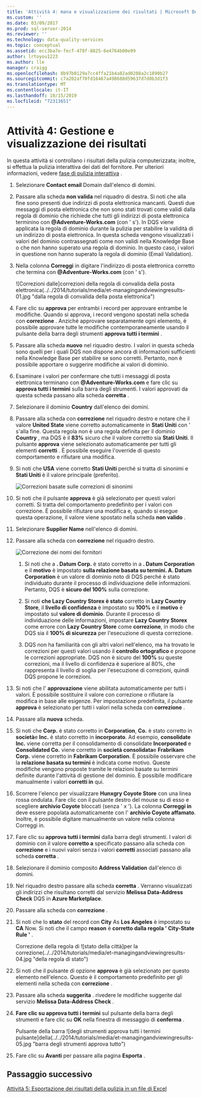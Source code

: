 ```yaml
---
title: 'Attività 4: mana e visualizzazione dei risultati | Microsoft Docs'
ms.custom: ''
ms.date: 03/09/2017
ms.prod: sql-server-2014
ms.reviewer: ''
ms.technology: data-quality-services
ms.topic: conceptual
ms.assetid: ecc3ba7e-fecf-478f-8825-6e4764b00e99
author: lrtoyou1223
ms.author: lle
manager: craigg
ms.openlocfilehash: 8b97b0129a7cc4ffa21b4a82ad0208a2c1890b27
ms.sourcegitcommit: c7a202af70fd16467a498688d59637d7d0b3d1f3
ms.translationtype: MT
ms.contentlocale: it-IT
ms.lasthandoff: 10/15/2019
ms.locfileid: "72313651"
---
```

# <a name="task-4-manaing-and-viewing-results"></a>Attività 4: Gestione e visualizzazione dei risultati
  In questa attività si controllano i risultati della pulizia computerizzata; inoltre, si effettua la pulizia interattiva dei dati del fornitore. Per ulteriori informazioni, vedere [fase di pulizia interattiva](https://msdn.microsoft.com/library/hh213061.aspx#Interactive) .  
  
1.  Selezionare **Contact email** Domain dall'elenco di domini.  
  
2.  Passare alla scheda **non valida** nel riquadro di destra. Si noti che alla fine sono presenti due indirizzi di posta elettronica mancanti. Questi due messaggi di posta elettronica che non sono stati trovati come validi dalla regola di dominio che richiede che tutti gli indirizzi di posta elettronica terminino con **\@Adventure-Works.com** (con ' s'). In DQS viene applicata la regola di dominio durante la pulizia per stabilire la validità di un indirizzo di posta elettronica. In questa scheda vengono visualizzati i valori del dominio contrassegnati come non validi nella Knowledge Base o che non hanno superato una regola di dominio. In questo caso, i valori in questione non hanno superato la regola di dominio (Email Validation).  
  
3.  Nella colonna **Correggi** in digitare l'indirizzo di posta elettronica corretto che termina con **\@Adventure-Works.com** (con ' s').  
  
     ![Correzioni dalle]correzioni della regola di convalida della posta elettronica(../../2014/tutorials/media/et-managingandviewingresults-01.jpg "dalla regola di convalida della posta elettronica")  
  
4.  Fare clic su **approva** per entrambi i record per approvare entrambe le modifiche. Quando si approva, i record vengono spostati nella scheda con **correzione** . Anziché approvare separatamente ogni elemento, è possibile approvare tutte le modifiche contemporaneamente usando il pulsante della barra degli strumenti **approva tutti i termini** .  
  
5.  Passare alla scheda **nuovo** nel riquadro destro. I valori in questa scheda sono quelli per i quali DQS non dispone ancora di informazioni sufficienti nella Knowledge Base per stabilire se sono corretti. Pertanto, non è possibile apportare o suggerire modifiche ai valori di dominio.  
  
6.  Esaminare i valori per confermare che tutti i messaggi di posta elettronica terminano con **\@Adventure-Works.com** e fare clic su **approva tutti i termini** sulla barra degli strumenti. I valori approvati da questa scheda passano alla scheda **corretta** .  
  
7.  Selezionare il dominio **Country** dall'elenco dei domini.  
  
8.  Passare alla scheda con **correzione** nel riquadro destro e notare che il valore **United State** viene corretto automaticamente in **Stati Uniti** con ' s'alla fine. Questa regola non è una regola definita per il dominio **Country** , ma DQS è il **83%** sicuro che il valore corretto sia **Stati Uniti**. Il pulsante **approva** viene selezionato automaticamente per tutti gli elementi **corretti** . È possibile eseguire l'override di questo comportamento e rifiutare una modifica.  
  
9. Si noti che **USA** viene corretto **Stati Uniti** perché si tratta di sinonimi e **Stati Uniti** è il valore principale (preferito).  
  
     ![Correzioni basate sulle correzioni di sinonimi](../../2014/tutorials/media/et-managingandviewingresults-02.jpg "in base ai sinonimi")  
  
10. Si noti che il pulsante **approva** è già selezionato per questi valori corretti. Si tratta del comportamento predefinito per i valori con correzione. È possibile rifiutare una modifica e, quando si esegue questa operazione, il valore viene spostato nella scheda **non valido** .  
  
11. Selezionare **Supplier Name** nell'elenco di domini.  
  
12. Passare alla scheda con **correzione** nel riquadro destro.  
  
     ![Correzione dei nomi dei fornitori](../../2014/tutorials/media/et-managingandviewingresults-03.jpg "corretti i nomi dei fornitori")  
  
    1.  Si noti che a **. Datum Corp.** è stato corretto in a **. Datum Corporation** e il **motivo** è impostato **sulla relazione basata su termini. A. Datum Corporation** è un valore di dominio noto di DQS perché è stato individuato durante il processo di individuazione delle informazioni. Pertanto, DQS è **sicuro del 100%** sulla correzione.  
  
    2.  Si noti **che Lazy Country Storex è stato** corretto in **Lazy Country Store**, il **livello di confidenza** è impostato su **100%** e il **motivo** è impostato sul **valore di dominio**. Durante il processo di individuazione delle informazioni, impostare **Lazy Country Storex** come errore con **Lazy Country Store** come **correzione**, in modo che DQS sia il **100% di sicurezza** per l'esecuzione di questa correzione.  
  
    3.  DQS non ha familiarità con gli altri valori nell'elenco, ma ha trovato le correzioni per questi valori usando il **controllo ortografico** e propone le correzioni appropriate. DQS non è sicuro del **100%** su queste correzioni, ma il livello di confidenza è superiore al 80%, che rappresenta il livello di soglia per l'esecuzione di correzioni, quindi DQS propone le correzioni.  
  
13. Si noti che l' **approvazione** viene abilitata automaticamente per tutti i valori. È possibile sostituire il valore con correzione o rifiutare la modifica in base alle esigenze. Per impostazione predefinita, il pulsante **approva** è selezionato per tutti i valori nella scheda con **correzione** .  
  
14. Passare alla **nuova** scheda.  
  
15. Si noti che **Corp.** è stato corretto in **Corporation**, **Co.** è stato corretto in **società**e **Inc.** è stato corretto in **incorporato**. Ad esempio, **consolidate Inc.** viene corretta per il consolidamento di consolidate **Incorporated** e **Consolidated Co.** viene corretto in **società consolidata**e **Frabrikam Corp.** viene corretto in **Fabrikam Corporation**.  È possibile osservare che la **relazione basata su termini** è indicata come motivo. Queste modifiche vengono proposte tramite le relazioni basate su termini definite durante l'attività di gestione del dominio. È possibile modificare manualmente i valori **corretti in** qui.  
  
16. Scorrere l'elenco per visualizzare **Hunxgry Coyote Store** con una linea rossa ondulata. Fare clic con il pulsante destro del mouse su di esso e scegliere **archivio Coyote** bloccati (senza ' x '). La colonna **Correggi in** deve essere popolata automaticamente con l' **archivio Coyote affamato**. Inoltre, è possibile digitare manualmente un valore nella colonna Correggi in.  
  
17. Fare clic su **approva tutti i termini** dalla barra degli strumenti. I valori di dominio con il valore **corretto a** specificato passano alla scheda con **correzione** e i nuovi valori senza i valori **corretti** associati passano alla scheda **corretta** .  
  
18. Selezionare il dominio composito **Address Validation** dall'elenco di domini.  
  
19. Nel riquadro destro passare alla scheda **corretta** . Verranno visualizzati gli indirizzi che risultano corretti dal servizio **Melissa Data-Address Check** DQS in **Azure Marketplace**.  
  
20. Passare alla scheda con **correzione** .  
  
21. Si noti che lo **stato** del record con **City** As **Los Angeles** è impostato su **CA** Now. Si noti che il campo **reason** è **corretto dalla regola ' City-State Rule '** .  
  
     Correzione della regola di ![stato della città]per la correzione(../../2014/tutorials/media/et-managingandviewingresults-04.jpg "della regola di stato")  
  
22. Si noti che il pulsante di opzione **approva** è già selezionato per questo elemento nell'elenco. Questo è il comportamento predefinito per gli elementi nella scheda con **correzione** .  
  
23. Passare alla scheda **suggerita** . rivedere le modifiche suggerite dal servizio **Melissa Data-Address Check** .  
  
24. **Fare clic su approva tutti i termini** sul pulsante della barra degli strumenti e fare clic su **OK** nella finestra di messaggio di **conferma** .  
  
     Pulsante della barra ![degli strumenti approva tutti i termini pulsante]della(../../2014/tutorials/media/et-managingandviewingresults-05.jpg "barra degli strumenti approva tutto")  
  
25. Fare clic su **Avanti** per passare alla pagina **Esporta** .  
  
## <a name="next-step"></a>Passaggio successivo  
 [Attività 5: Esportazione dei risultati della pulizia in un file di Excel](../../2014/tutorials/task-5-exporting-cleansing-results-to-an-excel-file.md)  
  
  
